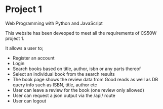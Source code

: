 # Project 1

Web Programming with Python and JavaScript

This website has been deveoped to meet all the requirements of CS50W project 1.

It allows a user to;
- Register an account
- Login
- Search books based on title, author, isbn or any parts thereof
- Select an individual book from the search results
- The book page shows the review data from Good reads as well as DB query info such as ISBN, title, author etc
- User can leave a review for the book (one review only allowed)
- User can request a json output via the /api/<isbn> route
- User can logout